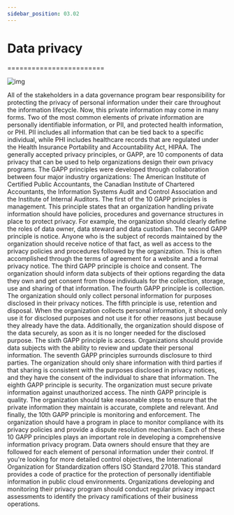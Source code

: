 ```yaml
---
sidebar_position: 03.02
---
```


# Data privacy
========================

![img](/img/1-3-2-1.png)

All of the stakeholders in a data governance program bear responsibility for protecting the privacy of personal information under their care throughout the information lifecycle. Now, this private information may come in many forms. Two of the most common elements of private information are personally identifiable information, or PII, and protected health information, or PHI. PII includes all information that can be tied back to a specific individual, while PHI includes healthcare records that are regulated under the Health Insurance Portability and Accountability Act, HIPAA. The generally accepted privacy principles, or GAPP, are 10 components of data privacy that can be used to help organizations design their own privacy programs. The GAPP principles were developed through collaboration between four major industry organizations: The American Institute of Certified Public Accountants, the Canadian Institute of Chartered Accountants, the Information Systems Audit and Control Association and the Institute of Internal Auditors. The first of the 10 GAPP principles is management. This principle states that an organization handling private information should have policies, procedures and governance structures in place to protect privacy. For example, the organization should clearly define the roles of data owner, data steward and data custodian. The second GAPP principle is notice. Anyone who is the subject of records maintained by the organization should receive notice of that fact, as well as access to the privacy policies and procedures followed by the organization. This is often accomplished through the terms of agreement for a website and a formal privacy notice. The third GAPP principle is choice and consent. The organization should inform data subjects of their options regarding the data they own and get consent from those individuals for the collection, storage, use and sharing of that information. The fourth GAPP principle is collection. The organization should only collect personal information for purposes disclosed in their privacy notices. The fifth principle is use, retention and disposal. When the organization collects personal information, it should only use it for disclosed purposes and not use it for other reasons just because they already have the data. Additionally, the organization should dispose of the data securely, as soon as it is no longer needed for the disclosed purpose. The sixth GAPP principle is access. Organizations should provide data subjects with the ability to review and update their personal information. The seventh GAPP principles surrounds disclosure to third parties. The organization should only share information with third parties if that sharing is consistent with the purposes disclosed in privacy notices, and they have the consent of the individual to share that information. The eighth GAPP principle is security. The organization must secure private information against unauthorized access. The ninth GAPP principle is quality. The organization should take reasonable steps to ensure that the private information they maintain is accurate, complete and relevant. And finally, the 10th GAPP principle is monitoring and enforcement. The organization should have a program in place to monitor compliance with its privacy policies and provide a dispute resolution mechanism. Each of these 10 GAPP principles plays an important role in developing a comprehensive information privacy program. Data owners should ensure that they are followed for each element of personal information under their control. If you're looking for more detailed control objectives, the International Organization for Standardization offers ISO Standard 27018. This standard provides a code of practice for the protection of personally identifiable information in public cloud environments. Organizations developing and monitoring their privacy program should conduct regular privacy impact assessments to identify the privacy ramifications of their business operations.